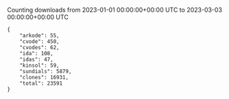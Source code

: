 
Counting downloads from 2023-01-01 00:00:00+00:00 UTC to 2023-03-03 00:00:00+00:00 UTC

```
{
    "arkode": 55,
    "cvode": 450,
    "cvodes": 62,
    "ida": 108,
    "idas": 47,
    "kinsol": 59,
    "sundials": 5879,
    "clones": 16931,
    "total": 23591
}
```
